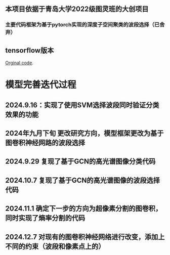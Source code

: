 ## 本项目依据于青岛大学2022级图灵班的大创项目

### 主要代码框架为基于pytorch实现的深度子空间聚类的波段选择（已舍弃）

## tensorflow版本
[Orginal code](https://github.com/panji1990/Deep-subspace-clustering-networks).

# 模型完善迭代过程
## 2024.9.16：实现了使用SVM选择波段同时验证分类效果的功能

## 2024年九月下旬 更改研究方向，模型框架更改为基于图卷积神经网路的波段选择

## 2024.9.29 复现了基于GCN的高光谱图像分类代码
## 2024.10.7 复现了基于GCN的高光谱图像的波段选择代码 
## 2024.11.1 确定下一步的方向为超像素分割的图卷积，同时实现了熵率分割的代码

## 2024.12.7 对现有的图卷积神经网络进行改变，添加上不同的约束（波段和像素点上的）

